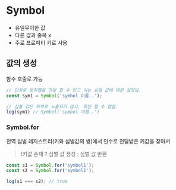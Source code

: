 # Symbol

* 유일무이한 값
* 다른 값과 중복 x 
* 주로 프로퍼티 키로 사용 

## 값의 생성

함수 호출로 가능 
```javascript
// 인자로 문자열을 전달 할 수 있고 이는 심벌 값에 대한 설명임.
const sym1 = Symbol('symbol 이름..');

// 심볼 값은 외부로 노출되지 않고, 확인 할 수 없음.
log(sym1) // Symbol('symbol 이름..')
```
### Symbol.for


전역 심벌 레지스트리(키와 심벌값의 쌍)에서 인수로 전달받은 키값을 찾아서
> !키값 존재 ? 심벌 값 생성 : 심벌 값 반환 
```javascript
const s1 = Symbol.for('symbol1');
const s2 = Symbol.for('symbol1');

log(s1 === s2); // true
```